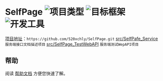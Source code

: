 # SelfPage ![项目类型](https://img.shields.io/badge/项目类型-类库-brightgreen.svg?style=plastic)  ![目标框架](https://img.shields.io/badge/目标框架-.NetCore%202.2-brightgreen.svg?style=plastic)  ![开发工具](https://img.shields.io/badge/开发工具-Visual%20Studio%202017-brightgreen.svg?style=plastic)

[项目地址](https://github.com/520xchly/SelfPage.git)：`https://github.com/520xchly/SelfPage.git`
[src/SelfPafe_Service](./src/SelfPafe_Service) `服务端接口文档描述项目`
[src/SelfPage_TestWebAPI](./src/SelfPage_TestWebAPI) `服务端测试WepAPI项目`

## 帮助
阅读 [帮助文档](./README.md) 方便您快速了解。

